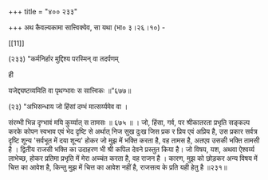 +++
title = "४०० २३३"

+++
अथ कैवल्यकामा सात्त्विक्येव, सा यथा (भा० ३।२६।१०) - 

[[11]]

(२३३) "कर्मनिर्हार मुद्दिश्य परस्मिन् वा तदर्पणम् 

ही 

यजेद्द्यष्टव्यमिति वा पृथग्भावः स सात्त्विकः ॥”६७७॥ 

(२३) "अभिसन्धाय जो हिंसां दम्भं मात्सर्य्यमेव वा । 

संरम्भी भिन्न दृग्भावं मयि कुर्य्यात् स तामसः ॥ ६७५ ॥ । जो, हिंसा, गर्व, पर श्रीकातरता प्रभृति सङ्कल्प करके कोपन स्वभाव एवं भेद दृष्टि से अर्थात् निज सुख दुःख जिस प्रक र प्रिय एवं अप्रिय है, उस प्रकार सर्वत्र दृष्टि शून्य 'सर्वभूत में दया शून्य' होकर जो मुझ में भक्ति करता है, वह तामस है, अतएव उसकी भक्ति तामसी है । द्वितीय राजसी भक्ति का उदाहरण भी श्री कपिल देवने प्रस्तुत किया है। जो विषय, यश, अथवा ऐश्वर्य्य लाभेच्छ, होकर प्रतिमा प्रभृति में मेरा अच्चंत करता है, वह राजन है । कारण, मुझ को छोड़कर अन्य विषय में चित्त का आवेश है, किन्तु मुझ में चित्त का आवेश नहीं है, राजसत्व के प्रति यही हेतु है ॥२३१॥ 
